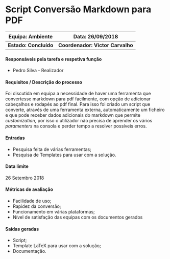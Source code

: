 # **Script Conversão Markdown para PDF**

| Equipa: Ambiente | Data: 26/09/2018 
| ------ | ------ | 
| **Estado: Concluído** |  **Coordenador: Victor Carvalho**|

#### **Responsáveis pela tarefa e respetiva função**
  * Pedro Silva - Realizador
 
#### **Requisitos / Descrição do processo**
Foi discutida em equipa a necessidade de haver uma ferramenta que convertesse markdown para pdf facilmente, com opção de adicionar cabeçalhos e rodapés ao pdf final. Para isso foi criado um script que converte, através de uma ferramenta externa, automaticamente um ficheiro e que pode receber dados adicionais do markdown que permite _customization_, por isso o utilizador não precisa de aprender os vários _paramenters_ na consola e perder tempo a resolver possíveis erros.

#### **Entradas**
- Pesquisa feita de várias ferramentas;
- Pesquisa de Templates para usar com a solução.

#### **Data limite**
26 Setembro 2018

#### **Métricas de avaliação**
- Facilidade de uso;
- Rapidez da conversão;
- Funcionamento em várias plataformas;
- Nível de satisfação das equipas com os documentos gerados

#### **Saídas geradas**
- Script;
- Template LaTeX para usar com a solução;
- Documentação.